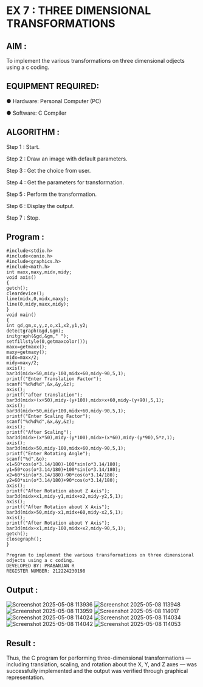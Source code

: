 # EX 7 : THREE DIMENSIONAL TRANSFORMATIONS

## AIM :
 
 To implement the various transformations on three dimensional odjects using a c coding.

## EQUIPMENT REQUIRED:

●	Hardware: Personal Computer (PC)

●	Software: C Compiler

## ALGORITHM :


   Step 1 : Start.

   Step 2 : Draw an image with default parameters.

   Step 3 : Get the choice from user.

   Step 4 : Get the parameters for transformation.

   Step 5 : Perform the transformation.

   Step 6 : Display the output.

   Step 7 : Stop.

## Program :
~~~
#include<stdio.h> 
#include<conio.h> 
#include<graphics.h> 
#include<math.h> 
int maxx,maxy,midx,midy; 
void axis() 
{ 
getch(); 
cleardevice(); 
line(midx,0,midx,maxy); 
line(0,midy,maxx,midy); 
} 
void main() 
{ 
int gd,gm,x,y,z,o,x1,x2,y1,y2; 
detectgraph(&gd,&gm); 
initgraph(&gd,&gm," "); 
setfillstyle(0,getmaxcolor()); 
maxx=getmaxx(); 
maxy=getmaxy(); 
midx=maxx/2; 
midy=maxy/2; 
axis(); 
bar3d(midx+50,midy-100,midx+60,midy-90,5,1); 
printf("Enter Translation Factor"); 
scanf("%d%d%d",&x,&y,&z); 
axis(); 
printf("after translation"); 
bar3d(midx+(x+50),midy-(y+100),midx+x+60,midy-(y+90),5,1); 
axis(); 
bar3d(midx+50,midy+100,midx+60,midy-90,5,1); 
printf("Enter Scaling Factor"); 
scanf("%d%d%d",&x,&y,&z); 
axis(); 
printf("After Scaling"); 
bar3d(midx+(x*50),midy-(y*100),midx+(x*60),midy-(y*90),5*z,1); 
axis(); 
bar3d(midx+50,midy-100,midx+60,midy-90,5,1); 
printf("Enter Rotating Angle"); 
scanf("%d",&o); 
x1=50*cos(o*3.14/180)-100*sin(o*3.14/180); 
y1=50*cos(o*3.14/180)+100*sin(o*3.14/180); 
x2=60*sin(o*3.14/180)-90*cos(o*3.14/180); 
y2=60*sin(o*3.14/180)+90*cos(o*3.14/180); 
axis(); 
printf("After Rotation about Z Axis"); 
bar3d(midx+x1,midy-y1,midx+x2,midy-y2,5,1); 
axis(); 
printf("After Rotation about X Axis"); 
bar3d(midx+50,midy-x1,midx+60,midy-x2,5,1); 
axis(); 
printf("After Rotation about Y Axis"); 
bar3d(midx+x1,midy-100,midx+x2,midy-90,5,1); 
getch(); 
closegraph(); 
}

Program to implement the various transformations on three dimensional odjects using a c coding.
DEVELOPED BY: PRABANJAN R
REGISTER NUMBER: 212224230198
~~~
## Output :
![Screenshot 2025-05-08 113936](https://github.com/user-attachments/assets/13fbd135-6aac-4c79-9b9e-2b24869a1db4)
![Screenshot 2025-05-08 113948](https://github.com/user-attachments/assets/6460616c-9580-45fe-ac12-d8442b62e53f)
![Screenshot 2025-05-08 113959](https://github.com/user-attachments/assets/69847e67-ac48-4503-bb5a-e7850b7b7f50)
![Screenshot 2025-05-08 114017](https://github.com/user-attachments/assets/b2eede13-2da3-4e64-9602-f8244fa80a84)
![Screenshot 2025-05-08 114024](https://github.com/user-attachments/assets/9ea782f8-b025-4c01-a286-ba67b4825a1c)
![Screenshot 2025-05-08 114034](https://github.com/user-attachments/assets/35895457-2d28-4aaf-bb46-0cb47923b327)
![Screenshot 2025-05-08 114042](https://github.com/user-attachments/assets/d620e585-fa83-4bdc-8e2b-6bea81e94f6a)
![Screenshot 2025-05-08 114053](https://github.com/user-attachments/assets/16261176-5a6b-4f79-b6c1-858dd2e0c98a)


## Result :
Thus, the C program for performing three-dimensional transformations — including translation, scaling, and rotation about the X, Y, and Z axes — was successfully implemented and the output was verified through graphical representation.
